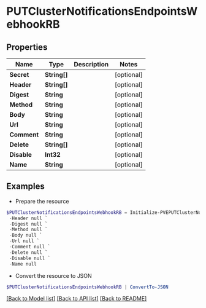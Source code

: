 # PUTClusterNotificationsEndpointsWebhookRB
## Properties

Name | Type | Description | Notes
------------ | ------------- | ------------- | -------------
**Secret** | **String[]** |  | [optional] 
**Header** | **String[]** |  | [optional] 
**Digest** | **String** |  | [optional] 
**Method** | **String** |  | [optional] 
**Body** | **String** |  | [optional] 
**Url** | **String** |  | [optional] 
**Comment** | **String** |  | [optional] 
**Delete** | **String[]** |  | [optional] 
**Disable** | **Int32** |  | [optional] 
**Name** | **String** |  | [optional] 

## Examples

- Prepare the resource
```powershell
$PUTClusterNotificationsEndpointsWebhookRB = Initialize-PVEPUTClusterNotificationsEndpointsWebhookRB  -Secret null `
 -Header null `
 -Digest null `
 -Method null `
 -Body null `
 -Url null `
 -Comment null `
 -Delete null `
 -Disable null `
 -Name null
```

- Convert the resource to JSON
```powershell
$PUTClusterNotificationsEndpointsWebhookRB | ConvertTo-JSON
```

[[Back to Model list]](../README.md#documentation-for-models) [[Back to API list]](../README.md#documentation-for-api-endpoints) [[Back to README]](../README.md)

